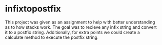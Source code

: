 # infixtopostfix
This project was given as an assignment to help with better understanding as to how stacks work. The goal was to recieve any infix string and convert it to a postfix string. Additionally, for extra points we could create a calculate method to execute the postfix string. 